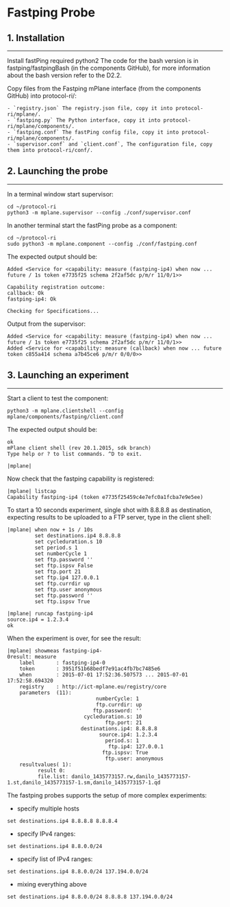 # Fastping Probe

## 1. Installation
----------------------------------------

Install fastPing required python2
The code for the bash version is in fastping/fastpingBash (in the components GitHub), for more information about the bash version refer to the D2.2. 

Copy files from the Fastping mPlane interface (from the components GitHub) into protocol-ri/:

    - `registry.json` The registry.json file, copy it into protocol-ri/mplane/.
    - `fastping.py` The Python interface, copy it into protocol-ri/mplane/components/.
    - `fastping.conf` The fastPing config file, copy it into protocol-ri/mplane/components/.
    - `supervisor.conf` and `client.conf`, The configuration file, copy them into protocol-ri/conf/.


## 2. Launching the probe
----------------------------------------

In a terminal window start supervisor:
```
cd ~/protocol-ri 
python3 -m mplane.supervisor --config ./conf/supervisor.conf
```

In another terminal start the fastPing probe as a component:

```
cd ~/protocol-ri
sudo python3 -m mplane.component --config ./conf/fastping.conf
```
The expected output should be:
```
Added <Service for <capability: measure (fastping-ip4) when now ... future / 1s token e7735f25 schema 2f2af5dc p/m/r 11/0/1>>

Capability registration outcome:
callback: Ok
fastping-ip4: Ok

Checking for Specifications...
```

Output from the supervisor:
```
Added <Service for <capability: measure (fastping-ip4) when now ... future / 1s token e7735f25 schema 2f2af5dc p/m/r 11/0/1>>
Added <Service for <capability: measure (callback) when now ... future token c855a414 schema a7b45ce6 p/m/r 0/0/0>>
```

## 3. Launching an experiment
----------------------------------------
Start a client to test the component:

```
python3 -m mplane.clientshell --config mplane/components/fastping/client.conf 
```

The expected output should be:
```
ok
mPlane client shell (rev 20.1.2015, sdk branch)
Type help or ? to list commands. ^D to exit.

|mplane|
```

Now check that the fastping capability is registered:
```
|mplane| listcap
Capability fastping-ip4 (token e7735f25459c4e7efc0a1fcba7e9e5ee)
```

To start a 10 seconds experiment, single shot with 8.8.8.8 as destination, expecting results to be uploaded to a FTP server, type in the client shell: 
```
|mplane| when now + 1s / 10s
         set destinations.ip4 8.8.8.8
         set cycleduration.s 10
         set period.s 1
         set numberCycle 1
         set ftp.password ''
         set ftp.ispsv False
         set ftp.port 21
         set ftp.ip4 127.0.0.1
         set ftp.currdir up
         set ftp.user anonymous
         set ftp.password ''
         set ftp.ispsv True

|mplane| runcap fastping-ip4
source.ip4 = 1.2.3.4
ok
```

When the experiment is over, for see the result: 

```
|mplane| showmeas fastping-ip4-
0result: measure
    label       : fastping-ip4-0
    token       : 3951f51b68bedf7e91ac4fb7bc7485e6
    when        : 2015-07-01 17:52:36.507573 ... 2015-07-01 17:52:58.694320
    registry    : http://ict-mplane.eu/registry/core
    parameters  (11): 
                             numberCycle: 1
                             ftp.currdir: up
                            ftp.password: ''
                         cycleduration.s: 10
                                ftp.port: 21
                        destinations.ip4: 8.8.8.8
                              source.ip4: 1.2.3.4
                                period.s: 1
                                 ftp.ip4: 127.0.0.1
                               ftp.ispsv: True
                                ftp.user: anonymous
    resultvalues( 1):
          result 0:
          file.list: danilo_1435773157.rw,danilo_1435773157-1.st,danilo_1435773157-1.sm,danilo_1435773157-1.qd
```


The fastping probes supports the setup of more complex experiments:
    
- specify multiple hosts

```
set destinations.ip4 8.8.8.8 8.8.8.4
```
- specify IPv4 ranges:
```
set destinations.ip4 8.8.0.0/24
```
- specify list of IPv4 ranges:

```
set destinations.ip4 8.8.0.0/24 137.194.0.0/24
```
- mixing everything above

```
set destinations.ip4 8.8.0.0/24 8.8.8.8 137.194.0.0/24
```

